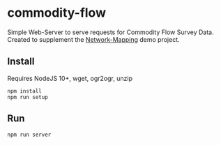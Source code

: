 # commodity-flow
Simple Web-Server to serve requests for Commodity Flow Survey Data.
Created to supplement the [Network-Mapping](https://github.com/royhobbstn/network-mapping) demo project.

## Install

Requires NodeJS 10+, wget, ogr2ogr, unzip

```
npm install
npm run setup
```

## Run

```
npm run server
```